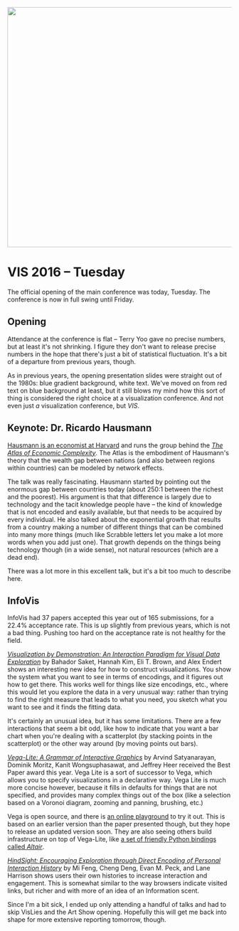 <p align="center"><img src="https://media.eagereyes.org/wp-content/uploads/2016/10/vis16-tuesday.jpg" width="720" height="540" /></p>

# VIS 2016 – Tuesday

The official opening of the main conference was today, Tuesday. The conference is now in full swing until Friday.

## Opening

Attendance at the conference is flat – Terry Yoo gave no precise numbers, but at least it's not shrinking. I figure they don't want to release precise numbers in the hope that there's just a bit of statistical fluctuation. It's a bit of a departure from previous years, though.

As in previous years, the opening presentation slides were straight out of the 1980s: blue gradient background, white text. We've moved on from red text on blue background at least, but it still blows my mind how this sort of thing is considered the right choice at a visualization conference. And not even just <em>a</em> visualization conference, but <em>VIS</em>.

## Keynote: Dr. Ricardo Hausmann

<a href="https://www.hks.harvard.edu/about/faculty-staff-directory/ricardo-hausmann">Hausmann is an economist at Harvard</a> and runs the group behind the <a href="http://atlas.cid.harvard.edu"><em>The Atlas of Economic Complexity</em></a>. The Atlas is the embodiment of Hausmann's theory that the wealth gap between nations (and also between regions within countries) can be modeled by network effects.

The talk was really fascinating. Hausmann started by pointing out the enormous gap between countries today (about 250:1 between the richest and the poorest). His argument is that that difference is largely due to technology and the tacit knowledge people have – the kind of knowledge that is not encoded and easily available, but that needs to be acquired by every individual. He also talked about the exponential growth that results from a country making a number of different things that can be combined into many more things (much like Scrabble letters let you make a lot more words when you add just one). That growth depends on the things being technology though (in a wide sense), not natural resources (which are a dead end).

There was a lot more in this excellent talk, but it's a bit too much to describe here.

## InfoVis

InfoVis had 37 papers accepted this year out of 165 submissions, for a 22.4% acceptance rate. This is up slightly from previous years, which is not a bad thing. Pushing too hard on the acceptance rate is not healthy for the field.

<a href="http://va.gatech.edu/vbd"><em>Visualization by Demonstration: An Interaction Paradigm for Visual Data Exploration</em></a> by Bahador Saket, Hannah Kim, Eli T. Brown, and Alex Endert shows an interesting new idea for how to construct visualizations. You show the system what you want to see in terms of encodings, and it figures out how to get there. This works well for things like size encodings, etc., where this would let you explore the data in a very unusual way: rather than trying to find the right measure that leads to what you need, you sketch what you want to see and it finds the fitting data.

It's certainly an unusual idea, but it has some limitations. There are a few interactions that seem a bit odd, like how to indicate that you want a bar chart when you're dealing with a scatterplot (by stacking points in the scatterplot) or the other way around (by moving points out bars).

<a href="https://idl.cs.washington.edu/papers/vega-lite"><em>Vega-Lite: A Grammar of Interactive Graphics</em></a> by Arvind Satyanarayan, Dominik Moritz, Kanit Wongsuphasawat, and Jeffrey Heer received the Best Paper award this year. Vega Lite is a sort of successor to Vega, which allows you to specify visualizations in a declarative way. Vega Lite is much more concise however, because it fills in defaults for things that are not specified, and provides many complex things out of the box (like a selection based on a Voronoi diagram, zooming and panning, brushing, etc.)

Vega is open source, and there is <a href="http://vega.github.io/vega-lite/">an online playground</a> to try it out. This is based on an earlier version than the paper presented though, but they hope to release an updated version soon. They are also seeing others build infrastructure on top of Vega-Lite, like <a href="https://github.com/ellisonbg/altair">a set of friendly Python bindings called <em>Altair</em></a>.

<a href="http://wpivis.github.io/hindsight"><em>HindSight: Encouraging Exploration through Direct Encoding of Personal Interaction History</em></a> by Mi Feng, Cheng Deng, Evan M. Peck, and Lane Harrison shows users their own histories to increase interaction and engagement. This is somewhat similar to the way browsers indicate visited links, but richer and with more of an idea of an Information scent.

Since I'm a bit sick, I ended up only attending a handful of talks and had to skip VisLies and the Art Show opening. Hopefully this will get me back into shape for more extensive reporting tomorrow, though.

